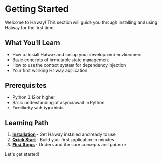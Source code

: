 # Getting Started

Welcome to Haiway! This section will guide you through installing and using Haiway for the first time.

## What You'll Learn

- How to install Haiway and set up your development environment
- Basic concepts of immutable state management
- How to use the context system for dependency injection
- Your first working Haiway application

## Prerequisites

- Python 3.12 or higher
- Basic understanding of async/await in Python
- Familiarity with type hints

## Learning Path

1. **[Installation](installation.md)** - Get Haiway installed and ready to use
2. **[Quick Start](quickstart.md)** - Build your first application in minutes
3. **[First Steps](first-steps.md)** - Understand the core concepts and patterns

Let's get started!
